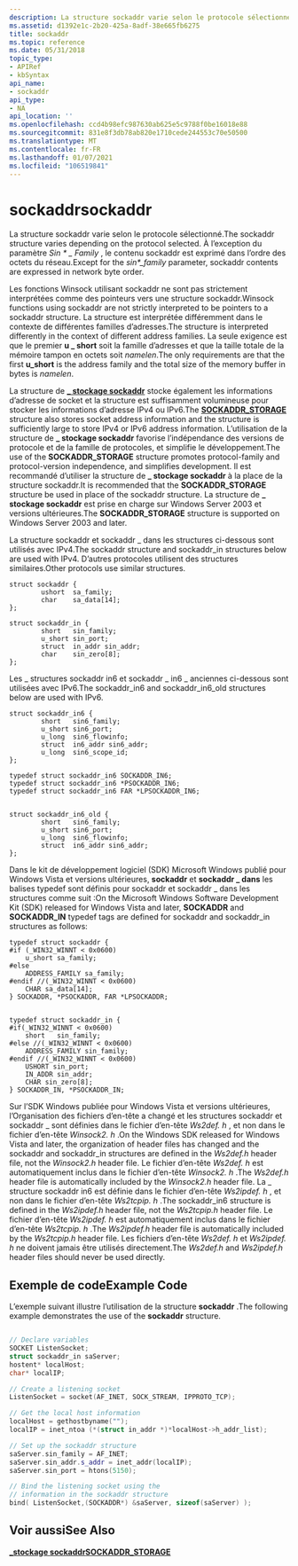 ```yaml
---
description: La structure sockaddr varie selon le protocole sélectionné.
ms.assetid: d1392e1c-2b20-425a-8adf-38e665fb6275
title: sockaddr
ms.topic: reference
ms.date: 05/31/2018
topic_type:
- APIRef
- kbSyntax
api_name:
- sockaddr
api_type:
- NA
api_location: ''
ms.openlocfilehash: ccd4b98efc987630ab625e5c9788f0be16018e88
ms.sourcegitcommit: 831e8f3db78ab820e1710cede244553c70e50500
ms.translationtype: MT
ms.contentlocale: fr-FR
ms.lasthandoff: 01/07/2021
ms.locfileid: "106519841"
---
```

# <a name="sockaddr"></a><span data-ttu-id="4f03f-103">sockaddr</span><span class="sxs-lookup"><span data-stu-id="4f03f-103">sockaddr</span></span>

<span data-ttu-id="4f03f-104">La structure sockaddr varie selon le protocole sélectionné.</span><span class="sxs-lookup"><span data-stu-id="4f03f-104">The sockaddr structure varies depending on the protocol selected.</span></span> <span data-ttu-id="4f03f-105">À l’exception du paramètre *Sin \* \_ Family* , le contenu sockaddr est exprimé dans l’ordre des octets du réseau.</span><span class="sxs-lookup"><span data-stu-id="4f03f-105">Except for the *sin\*\_family* parameter, sockaddr contents are expressed in network byte order.</span></span>

<span data-ttu-id="4f03f-106">Les fonctions Winsock utilisant sockaddr ne sont pas strictement interprétées comme des pointeurs vers une structure sockaddr.</span><span class="sxs-lookup"><span data-stu-id="4f03f-106">Winsock functions using sockaddr are not strictly interpreted to be pointers to a sockaddr structure.</span></span> <span data-ttu-id="4f03f-107">La structure est interprétée différemment dans le contexte de différentes familles d’adresses.</span><span class="sxs-lookup"><span data-stu-id="4f03f-107">The structure is interpreted differently in the context of different address families.</span></span> <span data-ttu-id="4f03f-108">La seule exigence est que le premier **u \_ short** soit la famille d’adresses et que la taille totale de la mémoire tampon en octets soit *namelen*.</span><span class="sxs-lookup"><span data-stu-id="4f03f-108">The only requirements are that the first **u\_short** is the address family and the total size of the memory buffer in bytes is *namelen*.</span></span>

<span data-ttu-id="4f03f-109">La structure de [**\_ stockage sockaddr**](/previous-versions/windows/desktop/legacy/ms740504(v=vs.85)) stocke également les informations d’adresse de socket et la structure est suffisamment volumineuse pour stocker les informations d’adresse IPv4 ou IPv6.</span><span class="sxs-lookup"><span data-stu-id="4f03f-109">The [**SOCKADDR\_STORAGE**](/previous-versions/windows/desktop/legacy/ms740504(v=vs.85)) structure also stores socket address information and the structure is sufficiently large to store IPv4 or IPv6 address information.</span></span> <span data-ttu-id="4f03f-110">L’utilisation de la structure de **\_ stockage sockaddr** favorise l’indépendance des versions de protocole et de la famille de protocoles, et simplifie le développement.</span><span class="sxs-lookup"><span data-stu-id="4f03f-110">The use of the **SOCKADDR\_STORAGE** structure promotes protocol-family and protocol-version independence, and simplifies development.</span></span> <span data-ttu-id="4f03f-111">Il est recommandé d’utiliser la structure de **\_ stockage sockaddr** à la place de la structure sockaddr.</span><span class="sxs-lookup"><span data-stu-id="4f03f-111">It is recommended that the **SOCKADDR\_STORAGE** structure be used in place of the sockaddr structure.</span></span> <span data-ttu-id="4f03f-112">La structure de **\_ stockage sockaddr** est prise en charge sur Windows Server 2003 et versions ultérieures.</span><span class="sxs-lookup"><span data-stu-id="4f03f-112">The **SOCKADDR\_STORAGE** structure is supported on Windows Server 2003 and later.</span></span>

<span data-ttu-id="4f03f-113">La structure sockaddr et sockaddr \_ dans les structures ci-dessous sont utilisés avec IPv4.</span><span class="sxs-lookup"><span data-stu-id="4f03f-113">The sockaddr structure and sockaddr\_in structures below are used with IPv4.</span></span> <span data-ttu-id="4f03f-114">D’autres protocoles utilisent des structures similaires.</span><span class="sxs-lookup"><span data-stu-id="4f03f-114">Other protocols use similar structures.</span></span>

``` syntax
struct sockaddr {
        ushort  sa_family;
        char    sa_data[14];
};

struct sockaddr_in {
        short   sin_family;
        u_short sin_port;
        struct  in_addr sin_addr;
        char    sin_zero[8];
};
```

<span data-ttu-id="4f03f-115">Les \_ structures sockaddr in6 et sockaddr \_ in6 \_ anciennes ci-dessous sont utilisées avec IPv6.</span><span class="sxs-lookup"><span data-stu-id="4f03f-115">The sockaddr\_in6 and sockaddr\_in6\_old structures below are used with IPv6.</span></span>

``` syntax
struct sockaddr_in6 {
        short   sin6_family;
        u_short sin6_port;
        u_long  sin6_flowinfo;
        struct  in6_addr sin6_addr;
        u_long  sin6_scope_id;
};

typedef struct sockaddr_in6 SOCKADDR_IN6;
typedef struct sockaddr_in6 *PSOCKADDR_IN6;
typedef struct sockaddr_in6 FAR *LPSOCKADDR_IN6;


struct sockaddr_in6_old {
        short   sin6_family;        
        u_short sin6_port;          
        u_long  sin6_flowinfo;      
        struct  in6_addr sin6_addr;  
};
```

<span data-ttu-id="4f03f-116">Dans le kit de développement logiciel (SDK) Microsoft Windows publié pour Windows Vista et versions ultérieures, **sockaddr** et **sockaddr \_ dans** les balises typedef sont définis pour sockaddr et sockaddr \_ dans les structures comme suit :</span><span class="sxs-lookup"><span data-stu-id="4f03f-116">On the Microsoft Windows Software Development Kit (SDK) released for Windows Vista and later, **SOCKADDR** and **SOCKADDR\_IN** typedef tags are defined for sockaddr and sockaddr\_in structures as follows:</span></span>

``` syntax
typedef struct sockaddr {
#if (_WIN32_WINNT < 0x0600)
    u_short sa_family;
#else 
    ADDRESS_FAMILY sa_family;
#endif //(_WIN32_WINNT < 0x0600)
    CHAR sa_data[14];
} SOCKADDR, *PSOCKADDR, FAR *LPSOCKADDR;


typedef struct sockaddr_in {
#if(_WIN32_WINNT < 0x0600)
    short   sin_family;    
#else //(_WIN32_WINNT < 0x0600)
    ADDRESS_FAMILY sin_family;
#endif //(_WIN32_WINNT < 0x0600)
    USHORT sin_port;
    IN_ADDR sin_addr;
    CHAR sin_zero[8];
} SOCKADDR_IN, *PSOCKADDR_IN;
```

<span data-ttu-id="4f03f-117">Sur l’SDK Windows publiée pour Windows Vista et versions ultérieures, l’Organisation des fichiers d’en-tête a changé et les structures sockaddr et sockaddr \_ sont définies dans le fichier d’en-tête *Ws2def. h* , et non dans le fichier d’en-tête *Winsock2. h* .</span><span class="sxs-lookup"><span data-stu-id="4f03f-117">On the Windows SDK released for Windows Vista and later, the organization of header files has changed and the sockaddr and sockaddr\_in structures are defined in the *Ws2def.h* header file, not the *Winsock2.h* header file.</span></span> <span data-ttu-id="4f03f-118">Le fichier d’en-tête *Ws2def. h* est automatiquement inclus dans le fichier d’en-tête *Winsock2. h* .</span><span class="sxs-lookup"><span data-stu-id="4f03f-118">The *Ws2def.h* header file is automatically included by the *Winsock2.h* header file.</span></span> <span data-ttu-id="4f03f-119">La \_ structure sockaddr in6 est définie dans le fichier d’en-tête *Ws2ipdef. h* , et non dans le fichier d’en-tête *Ws2tcpip. h* .</span><span class="sxs-lookup"><span data-stu-id="4f03f-119">The sockaddr\_in6 structure is defined in the *Ws2ipdef.h* header file, not the *Ws2tcpip.h* header file.</span></span> <span data-ttu-id="4f03f-120">Le fichier d’en-tête *Ws2ipdef. h* est automatiquement inclus dans le fichier d’en-tête *Ws2tcpip. h* .</span><span class="sxs-lookup"><span data-stu-id="4f03f-120">The *Ws2ipdef.h* header file is automatically included by the *Ws2tcpip.h* header file.</span></span> <span data-ttu-id="4f03f-121">Les fichiers d’en-tête *Ws2def. h* et *Ws2ipdef. h* ne doivent jamais être utilisés directement.</span><span class="sxs-lookup"><span data-stu-id="4f03f-121">The *Ws2def.h* and *Ws2ipdef.h* header files should never be used directly.</span></span>

## <a name="example-code"></a><span data-ttu-id="4f03f-122">Exemple de code</span><span class="sxs-lookup"><span data-stu-id="4f03f-122">Example Code</span></span>

<span data-ttu-id="4f03f-123">L’exemple suivant illustre l’utilisation de la structure **sockaddr** .</span><span class="sxs-lookup"><span data-stu-id="4f03f-123">The following example demonstrates the use of the **sockaddr** structure.</span></span>


```C++

// Declare variables
SOCKET ListenSocket;
struct sockaddr_in saServer;
hostent* localHost;
char* localIP;

// Create a listening socket
ListenSocket = socket(AF_INET, SOCK_STREAM, IPPROTO_TCP);

// Get the local host information
localHost = gethostbyname("");
localIP = inet_ntoa (*(struct in_addr *)*localHost->h_addr_list);

// Set up the sockaddr structure
saServer.sin_family = AF_INET;
saServer.sin_addr.s_addr = inet_addr(localIP);
saServer.sin_port = htons(5150);

// Bind the listening socket using the
// information in the sockaddr structure
bind( ListenSocket,(SOCKADDR*) &saServer, sizeof(saServer) );


```



## <a name="see-also"></a><span data-ttu-id="4f03f-124">Voir aussi</span><span class="sxs-lookup"><span data-stu-id="4f03f-124">See Also</span></span>

<span data-ttu-id="4f03f-125">[**\_stockage sockaddr**](/previous-versions/windows/desktop/legacy/ms740504(v=vs.85))</span><span class="sxs-lookup"><span data-stu-id="4f03f-125">[**SOCKADDR\_STORAGE**](/previous-versions/windows/desktop/legacy/ms740504(v=vs.85))</span></span>


 

 

